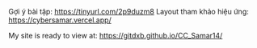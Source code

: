 Gợi ý bài tập: https://tinyurl.com/2p9duzm8
Layout tham khảo hiệu ứng:
https://cybersamar.vercel.app/

My site is ready to view at: https://gitdxb.github.io/CC_Samar14/